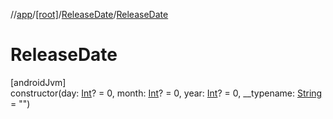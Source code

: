 //[app](../../../index.md)/[[root]](../index.md)/[ReleaseDate](index.md)/[ReleaseDate](-release-date.md)

# ReleaseDate

[androidJvm]\
constructor(day: [Int](https://kotlinlang.org/api/latest/jvm/stdlib/kotlin/-int/index.html)? = 0, month: [Int](https://kotlinlang.org/api/latest/jvm/stdlib/kotlin/-int/index.html)? = 0, year: [Int](https://kotlinlang.org/api/latest/jvm/stdlib/kotlin/-int/index.html)? = 0, __typename: [String](https://kotlinlang.org/api/latest/jvm/stdlib/kotlin/-string/index.html) = &quot;&quot;)
